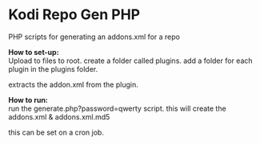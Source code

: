 # Kodi Repo Gen PHP
PHP scripts for generating an addons.xml for a repo

<b>How to set-up:</b><br />
Upload to files to root. create a folder called plugins.
add a folder for each plugin in the plugins folder.

extracts the addon.xml from the plugin.

<b>How to run:</b><br />
run the generate.php?password=qwerty script.
this will create the addons.xml & addons.xml.md5

this can be set on a cron job.
